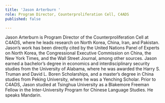 ```yaml
---
title: 'Jason Arterburn '
role: Program Director, Counterproliferation Cell, C4ADS
published: false

---
```

Jason Arterburn is Program Director of the Counterproliferation Cell at C4ADS, where he leads research on North Korea, China, Iran, and Pakistan. Jason’s work has been directly cited by the United Nations Panel of Experts on North Korea, the Congressional Executive Commission on China, the New York Times, and the Wall Street Journal, among other sources. Jason earned a bachelor’s degree in economics and interdisciplinary security studies from the University of Alabama, where he was awarded the Harry S. Truman and David L. Boren Scholarships, and a master’s degree in China studies from Peking University, where he was a Yenching Scholar. Prior to C4ADS, Jason studied at Tsinghua University as a Blakemore Freeman Fellow in the Inter-University Program for Chinese Language Studies. He speaks Mandarin.
